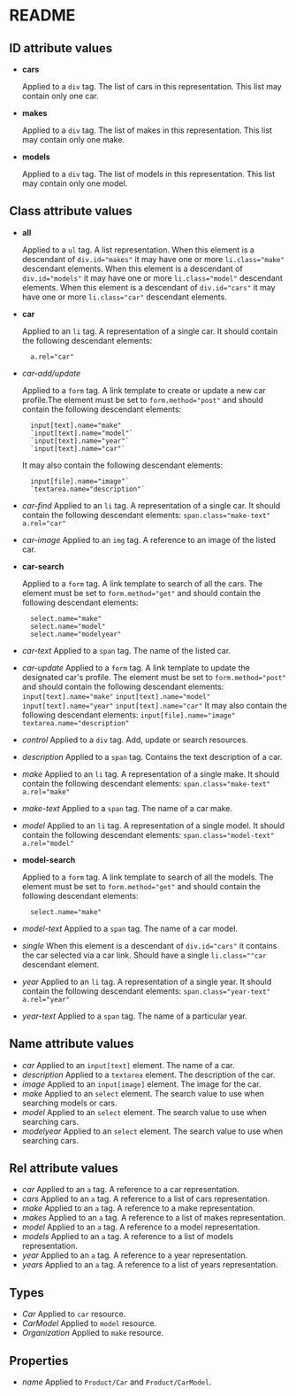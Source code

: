 README
======

ID attribute values
-------------------

- **cars**
	
	Applied to a `div` tag. The list of cars in this representation. This 
	list may contain only one car.
- **makes**
	
	Applied to a `div` tag. The list of makes in this representation. This 
	list may contain only one make.
- **models**
	
	Applied to a `div` tag. The list of models in this representation. 
	This list may contain only one model.

Class attribute values
----------------------

- **all**
	
	Applied to a `ul` tag. A list representation. When this element is a 
	descendant of `div.id="makes"` it may have one or more 
	`li.class="make"` descendant elements. When this element is a 
	descendant of `div.id="models"`	it may have one or more 
	`li.class="model"` descendant elements. When this element is a 
	descendant of `div.id="cars"` it may have one or more `li.class="car"` 
	descendant elements.
- **car**
	
	Applied to an `li` tag. A representation of a single car. It should 
	contain	the following descendant elements:
		
		a.rel="car"
- *car-add/update*
	
	Applied to a `form` tag. A link template to create or update a new 
	car profile.The element must be set to `form.method="post"` and 
	should contain the following descendant elements:
		
		input[text].name="make"
		`input[text].name="model"`
		`input[text].name="year"`
		`input[text].name="car"`
	It may also contain the following descendant elements:

		input[file].name="image"`
		`textarea.name="description"`		
- *car-find*
	Applied to an `li` tag. A representation of a single car. It should 
	contain the following descendant elements:
		`span.class="make-text"`
		`a.rel="car"`
- *car-image*
	Applied to an `img` tag. A reference to an image of the listed car.
- **car-search**
	
	Applied to a `form` tag. A link template to search of all the cars. 
	The element must be set to `form.method="get"` and should contain 
	the following descendant elements:
		
		select.name="make"
		select.name="model"
		select.name="modelyear"
- *car-text*
	Applied to a `span` tag. The name of the listed car.
- *car-update*
	Applied to a `form` tag. A link template to update the designated 
	car's profile. The element must be set to `form.method="post"` and 
	should contain 	the following descendant elements:
		`input[text].name="make"`
		`input[text].name="model"`
		`input[text].name="year"`
		`input[text].name="car"`
	It may also contain the following descendant elements:
		`input[file].name="image"`
		`textarea.name="description"`
- *control*
	Applied to a `div` tag. Add, update or search resources.
- *description*
	Applied to a `span` tag. Contains the text description of a car.
- *make*
	Applied to an `li` tag. A representation of a single make. It should 
	contain the following descendant elements:
		`span.class="make-text"`
		`a.rel="make"`
- *make-text*
	Applied to a `span` tag. The name of a car make.
- *model*
	Applied to an `li` tag. A representation of a single model. It should 
	contain the following descendant elements:
		`span.class="model-text"`
		`a.rel="model"`
- **model-search**
	
	Applied to a `form` tag. A link template to search of all the models. 
	The element must be set to `form.method="get"` and should contain 
	the following descendant elements:
		
		select.name="make"
- *model-text*
	Applied to a `span` tag. The name of a car model.
- *single*
	When this element is a descendant of `div.id="cars"` it contains the 
	car selected via a car link. Should have a single `li.class=""car` 
	descendant element.
- *year*
	Applied to an `li` tag. A representation of a single year. It should 
	contain the following descendant elements:
		`span.class="year-text"`
		`a.rel="year"`
- *year-text*
	Applied to a `span` tag. The name of a particular year.

Name attribute values
---------------------

- *car*
	Applied to an `input[text]` element. The name of a car.
- *description*
	Applied to a `textarea` element. The description of the car.
- *image*
	Applied to an `input[image]` element. The image for the car.
- *make*
	Applied to an `select` element. The search value to use when 
	searching models or cars.
- *model*
	Applied to an `select` element. The search value to use when 
	searching cars.
- *modelyear*
	Applied to an `select` element. The search value to use when 
	searching cars.

Rel attribute values
--------------------

- *car*
	Applied to an `a` tag. A reference to a car representation.
- *cars*
	Applied to an `a` tag. A reference to a list of cars representation.
- *make*
	Applied to an `a` tag. A reference to a make representation.
- *makes*
	Applied to an `a` tag. A reference to a list of makes representation.
- *model*
	Applied to an `a` tag. A reference to a model representation.
- *models*
	Applied to an `a` tag. A reference to a list of models representation.
- *year*
	Applied to an `a` tag. A reference to a year representation.
- *years*
	Applied to an `a` tag. A reference to a list of years representation.

Types
-----

- *Car*
	Applied to `car` resource. 
- *CarModel*
	Applied to `model` resource.
- *Organization*
	Applied to `make` resource.
	
Properties
----------

- *name*
	Applied to `Product/Car` and `Product/CarModel`.
